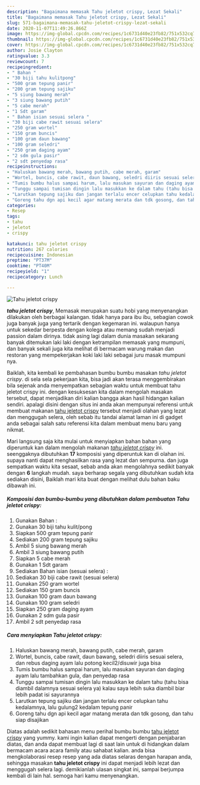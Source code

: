 ```yaml
---
description: "Bagaimana memasak Tahu jeletot crispy, Lezat Sekali"
title: "Bagaimana memasak Tahu jeletot crispy, Lezat Sekali"
slug: 571-bagaimana-memasak-tahu-jeletot-crispy-lezat-sekali
date: 2020-11-07T11:49:26.866Z
image: https://img-global.cpcdn.com/recipes/1c6731d40e23fb82/751x532cq70/tahu-jeletot-crispy-foto-resep-utama.jpg
thumbnail: https://img-global.cpcdn.com/recipes/1c6731d40e23fb82/751x532cq70/tahu-jeletot-crispy-foto-resep-utama.jpg
cover: https://img-global.cpcdn.com/recipes/1c6731d40e23fb82/751x532cq70/tahu-jeletot-crispy-foto-resep-utama.jpg
author: Josie Clayton
ratingvalue: 3.3
reviewcount: 7
recipeingredient:
- " Bahan "
- "30 biji tahu kulitpong"
- "500 gram tepung panir"
- "200 gram tepung sajiku"
- "5 siung bawang merah"
- "3 siung bawang putih"
- "5 cabe merah"
- "1 Sdt garam"
- " Bahan isian sesuai selera "
- "30 biji cabe rawit sesuai selera"
- "250 gram wortel"
- "150 gram buncis"
- "100 gram daun bawang"
- "100 gram seledri"
- "250 gram daging ayam"
- "2 sdm gula pasir"
- "2 sdt penyedap rasa"
recipeinstructions:
- "Haluskan bawang merah, bawang putih, cabe merah, garam"
- "Wortel, buncis, cabe rawit, daun bawang, seledri diiris sesuai selera, dan rebus daging ayam lalu potong kecil2/disuwir juga bisa"
- "Tumis bumbu halus sampai harum, lalu masukan sayuran dan daging ayam lalu tambahkan gula, dan penyedap rasa"
- "Tunggu sampai tumisan dingin lalu masukkan ke dalam tahu (tahu bisa diambil dalamnya sesuai selera ya) kalau saya lebih suka diambil biar lebih padat isi sayurannya"
- "Larutkan tepung sajiku dan jangan terlalu encer celupkan tahu kedalamnya, lalu gulung2 kedalam tepung panir"
- "Goreng tahu dgn api kecil agar matang merata dan tdk gosong, dan tahu siap disajikan"
categories:
- Resep
tags:
- tahu
- jeletot
- crispy

katakunci: tahu jeletot crispy 
nutrition: 267 calories
recipecuisine: Indonesian
preptime: "PT37M"
cooktime: "PT40M"
recipeyield: "1"
recipecategory: Lunch

---
```



![Tahu jeletot crispy](https://img-global.cpcdn.com/recipes/1c6731d40e23fb82/751x532cq70/tahu-jeletot-crispy-foto-resep-utama.jpg)

<b><i>tahu jeletot crispy</i></b>, Memasak merupakan suatu hobi yang menyenangkan dilakukan oleh berbagai kalangan. tidak hanya para ibu ibu, sebagian cowok juga banyak juga yang tertarik dengan kegemaran ini. walaupun hanya untuk sekedar berpesta dengan kolega atau memang sudah menjadi passion dalam dirinya. tidak asing lagi dalam dunia masakan sekarang banyak ditemukan laki laki dengan ketrampilan memasak yang mumpuni, dan banyak sekali juga kita melihat di bermacam warung makan dan restoran yang mempekerjakan koki laki laki sebagai juru masak mumpuni nya.

Baiklah, kita kembali ke pembahasan bumbu bumbu masakan <i>tahu jeletot crispy</i>. di sela sela pekerjaan kita, bisa jadi akan terasa menggembirakan bila sejenak anda menyempatkan sebagian waktu untuk membuat tahu jeletot crispy ini. dengan kesuksesan kita dalam mengolah masakan tersebut, dapat menjadikan diri kalian bangga akan hasil hidangan kalian sendiri. apalagi disini dengan situs ini anda akan mempunyai referensi untuk membuat makanan <u>tahu jeletot crispy</u> tersebut menjadi olahan yang lezat dan menggugah selera, oleh sebab itu tandai alamat laman ini di gadget anda sebagai salah satu referensi kita dalam membuat menu baru yang nikmat.




Mari langsung saja kita mulai untuk menyiapkan bahan bahan yang diperuntuk kan dalam mengolah makanan <u><i>tahu jeletot crispy</i></u> ini. seenggaknya dibutuhkan <b>17</b> komposisi yang diperuntuk kan di olahan ini. supaya nanti dapat menghasilkan rasa yang lezat dan sempurna. dan juga sempatkan waktu kita sesaat, sebab anda akan mengolahnya sedikit banyak dengan <b>6</b> langkah mudah. saya berharap segala yang dibutuhkan sudah kita sediakan disini, Baiklah mari kita buat dengan melihat dulu bahan baku dibawah ini.

<!--inarticleads1-->

##### Komposisi dan bumbu-bumbu yang dibutuhkan dalam pembuatan Tahu jeletot crispy:

1. Gunakan  Bahan :
1. Gunakan 30 biji tahu kulit/pong
1. Siapkan 500 gram tepung panir
1. Sediakan 200 gram tepung sajiku
1. Ambil 5 siung bawang merah
1. Ambil 3 siung bawang putih
1. Siapkan 5 cabe merah
1. Gunakan 1 Sdt garam
1. Sediakan  Bahan isian (sesuai selera) :
1. Sediakan 30 biji cabe rawit (sesuai selera)
1. Gunakan 250 gram wortel
1. Sediakan 150 gram buncis
1. Gunakan 100 gram daun bawang
1. Gunakan 100 gram seledri
1. Siapkan 250 gram daging ayam
1. Gunakan 2 sdm gula pasir
1. Ambil 2 sdt penyedap rasa




<!--inarticleads2-->

##### Cara menyiapkan Tahu jeletot crispy:

1. Haluskan bawang merah, bawang putih, cabe merah, garam
1. Wortel, buncis, cabe rawit, daun bawang, seledri diiris sesuai selera, dan rebus daging ayam lalu potong kecil2/disuwir juga bisa
1. Tumis bumbu halus sampai harum, lalu masukan sayuran dan daging ayam lalu tambahkan gula, dan penyedap rasa
1. Tunggu sampai tumisan dingin lalu masukkan ke dalam tahu (tahu bisa diambil dalamnya sesuai selera ya) kalau saya lebih suka diambil biar lebih padat isi sayurannya
1. Larutkan tepung sajiku dan jangan terlalu encer celupkan tahu kedalamnya, lalu gulung2 kedalam tepung panir
1. Goreng tahu dgn api kecil agar matang merata dan tdk gosong, dan tahu siap disajikan




Diatas adalah sedikit bahasan menu perihal bumbu bumbu <u>tahu jeletot crispy</u> yang yummy. kami ingin kalian dapat mengerti dengan penjabaran diatas, dan anda dapat membuat lagi di saat lain untuk di hidangkan dalam bermacam acara acara family atau sahabat kalian. anda bisa mengkolaborasi resep resep yang ada diatas selaras dengan harapan anda, sehingga masakan <b>tahu jeletot crispy</b> ini dapat menjadi lebih lezat dan menggugah selera lagi. demikianlah ulasan singkat ini, sampai berjumpa kembali di lain hal. semoga hari kamu menyenangkan.
